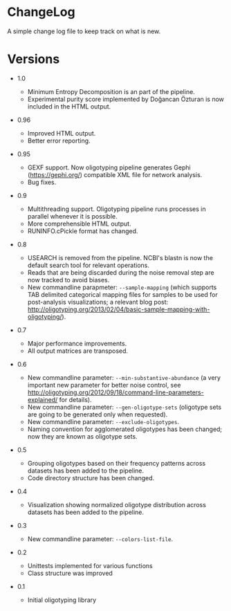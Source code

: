 ChangeLog
=========

A simple change log file to keep track on what is new.


Versions
========

* 1.0
    * Minimum Entropy Decomposition is an part of the pipeline.
    * Experimental purity score implemented by Doğancan Özturan is now included in the HTML output.

* 0.96
    * Improved HTML output.
    * Better error reporting.

* 0.95
    * GEXF support. Now oligotyping pipeline generates Gephi (https://gephi.org/) compatible XML file for network analysis.
    * Bug fixes. 

* 0.9
    * Multithreading support. Oligotyping pipeline runs processes in parallel whenever it is possible.
    * More comprehensible HTML output.
    * RUNINFO.cPickle format has changed.

* 0.8
    * USEARCH is removed from the pipeline. NCBI's blastn is now the default search tool for relevant operations.
    * Reads that are being discarded during the noise removal step are now tracked to avoid biases.
    * New commandline parapmeter: `--sample-mapping` (which supports TAB delimited categorical mapping files for samples to be used for post-analysis visualizations; a relevant blog post: http://oligotyping.org/2013/02/04/basic-sample-mapping-with-oligotyping/).

* 0.7
    * Major performance improvements.
    * All output matrices are transposed.

* 0.6
    * New commandline parameter: `--min-substantive-abundance` (a very important new parameter for better noise control, see http://oligotyping.org/2012/09/18/command-line-parameters-explained/ for details).
    * New commandline parameter: `--gen-oligotype-sets` (oligotype sets are going to be generated only when requested).
    * New commandline parameter: `--exclude-oligotypes`.
    * Naming convention for agglomerated oligotypes has been changed; now they are known as oligotype sets.

* 0.5
    * Grouping oligotypes based on their frequency patterns across datasets has been added to the pipeline.
    * Code directory structure has been changed.

* 0.4
	* Visualization showing normalized oligotype distribution across datasets has been added to the pipeline.

* 0.3
	* New commandline parameter: `--colors-list-file`.

* 0.2
	* Unittests implemented for various functions
	* Class structure was improved

* 0.1
	* Initial oligotyping library
